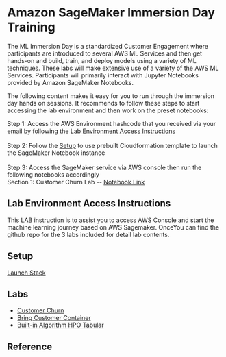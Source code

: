 # Amazon SageMaker Immersion Day Training

The ML Immersion Day is a standardized Customer Engagement where participants are introduced to several AWS ML Services and then get hands-on and build, train, and deploy models using a variety of ML techniques. These labs will make extensive use of a variety of the AWS ML Services. Participants will primarily interact with Jupyter Notebooks provided by Amazon SageMaker Notebooks.

The following content makes it easy for you to run through the immersion day hands on sessions. It recommends to follow these steps to start accessing the lab environment and then work on the preset notebooks:

Step 1: Access the AWS Environment hashcode that you received via your email by following the [Lab Environment Access Instructions](#Lab-Environment-Access-Instructions)<br /><br />
Step 2: Follow the [Setup](#Setup) to use prebuilt Cloudformation template to launch the SageMaker Notebook instance<br /><br />
Step 3: Access the SageMaker service via AWS console then run the following notebooks accordingly<br />
  Section 1: Customer Churn Lab -- [Notebook Link](https://github.com/tom5610/sagemaker-immersion-day/blob/master/notebooks/customer_churn/xgboost_sagemaker_customer_churn.ipynb/)

## Lab Environment Access Instructions

This LAB instruction is to assist you to access AWS Console and start the machine learning journey based on AWS Sagemaker. OnceYou can find the github repo for the 3 labs included for detail lab contents.


## Setup

[Launch Stack](https://console.aws.amazon.com/cloudformation/home?region=ap-southeast-2#/stacks/new?stackName=SageMaker-Immersion-Day&templateURL=https://sagemaker-immersion-day-sep-2020.s3.amazonaws.com/cfn/sagemaker-immersion-day.yaml)

## Labs

* [Customer Churn](notebooks/customer_churn/xgboost_customer_churn.ipynb)
* [Bring Customer Container](notebooks/bring_customer_container/bring-custom-container.ipynb)
* [Built-in Algorithm HPO Tabular](notebooks/builtin_algorithm_hpo_tabular/SageMaker%20XGBoost%20HPO.ipynb)




## Reference
